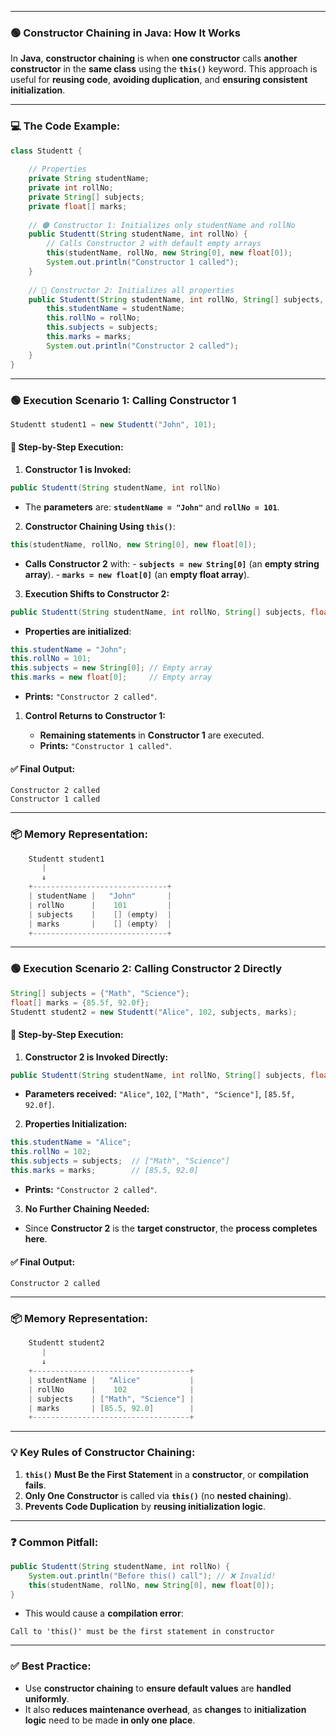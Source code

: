 

---


### 🟢 **Constructor Chaining in Java: How It Works**

In **Java**, **constructor chaining** is when **one constructor** calls **another constructor** in the **same class** using the **`this()`** keyword. This approach is useful for **reusing code**, **avoiding duplication**, and **ensuring consistent initialization**.

---

### 💻 **The Code Example:**

```java
class Studentt {
    
    // Properties
    private String studentName;
    private int rollNo;
    private String[] subjects;
    private float[] marks;
	
    // 🟠 Constructor 1: Initializes only studentName and rollNo
    public Studentt(String studentName, int rollNo) {
        // Calls Constructor 2 with default empty arrays
        this(studentName, rollNo, new String[0], new float[0]); 
        System.out.println("Constructor 1 called");
    }
	
    // 🔵 Constructor 2: Initializes all properties
    public Studentt(String studentName, int rollNo, String[] subjects, float[] marks) {
        this.studentName = studentName;
        this.rollNo = rollNo;
        this.subjects = subjects;
        this.marks = marks;
        System.out.println("Constructor 2 called");
    }
}

```

---

### 🟢 **Execution Scenario 1: Calling Constructor 1**

```java
Studentt student1 = new Studentt("John", 101);
```
#### 📂 **Step-by-Step Execution:**

1. **Constructor 1 is Invoked:**
    
```java
public Studentt(String studentName, int rollNo)
```
    
- The **parameters** are: **`studentName = "John"`** and **`rollNo = 101`**.
	
2. **Constructor Chaining Using `this()`**:
    
```java
this(studentName, rollNo, new String[0], new float[0]);
```
    
 - **Calls Constructor 2** with:
        - **`subjects = new String[0]`** (an **empty string array**).
        - **`marks = new float[0]`** (an **empty float array**).
        
3. **Execution Shifts to Constructor 2:**
    
```java
public Studentt(String studentName, int rollNo, String[] subjects, float[] marks)
```
    
- **Properties are initialized**:
    
```java
this.studentName = "John";
this.rollNo = 101;
this.subjects = new String[0]; // Empty array
this.marks = new float[0];     // Empty array
```
    
- **Prints:** `"Constructor 2 called"`.
	
1. **Control Returns to Constructor 1:**
    
    - **Remaining statements** in **Constructor 1** are executed.
    - **Prints:** `"Constructor 1 called"`.

#### ✅ **Final Output:**

```shell
Constructor 2 called  
Constructor 1 called
```

---

### 📦 **Memory Representation:**

```java
    Studentt student1
       |
       ↓
    +------------------------------+
    | studentName |   "John"       |
    | rollNo      |    101         |
    | subjects    |    [] (empty)  |
    | marks       |    [] (empty)  |
    +------------------------------+
```
---

### 🟢 **Execution Scenario 2: Calling Constructor 2 Directly**

```java
String[] subjects = {"Math", "Science"};
float[] marks = {85.5f, 92.0f};
Studentt student2 = new Studentt("Alice", 102, subjects, marks);
```

#### 📂 **Step-by-Step Execution:**

1. **Constructor 2 is Invoked Directly:**
    
```java
public Studentt(String studentName, int rollNo, String[] subjects, float[] marks)
```
    
- **Parameters received:** `"Alice"`, `102`, `["Math", "Science"]`, `[85.5f, 92.0f]`.

2. **Properties Initialization:**
    
```java
this.studentName = "Alice";
this.rollNo = 102;
this.subjects = subjects;  // ["Math", "Science"]
this.marks = marks;        // [85.5, 92.0]
```
    
- **Prints:** `"Constructor 2 called"`.

3. **No Further Chaining Needed:**
    
- Since **Constructor 2** is the **target constructor**, the **process completes here**.

#### ✅ **Final Output:**

```shell
Constructor 2 called
```
---

### 📦 **Memory Representation:**

```java
    Studentt student2
       |
       ↓
    +-----------------------------------+
    | studentName |   "Alice"           |
    | rollNo      |    102              |
    | subjects    | ["Math", "Science"] |
    | marks       | [85.5, 92.0]        |
    +-----------------------------------+
```

---

### 💡 **Key Rules of Constructor Chaining:**

1. **`this()` Must Be the First Statement** in a **constructor**, or **compilation fails**.
2. **Only One Constructor** is called via **`this()`** (no **nested chaining**).
3. **Prevents Code Duplication** by **reusing initialization logic**.

---

### ❓ **Common Pitfall:**

```java
public Studentt(String studentName, int rollNo) {
    System.out.println("Before this() call"); // ❌ Invalid!
    this(studentName, rollNo, new String[0], new float[0]); 
}
```

- This would cause a **compilation error**:

```shell
Call to 'this()' must be the first statement in constructor
```

---

### ✅ **Best Practice:**

- Use **constructor chaining** to **ensure default values** are **handled uniformly**.
- It also **reduces maintenance overhead**, as **changes** to **initialization logic** need to be made **in only one place**.